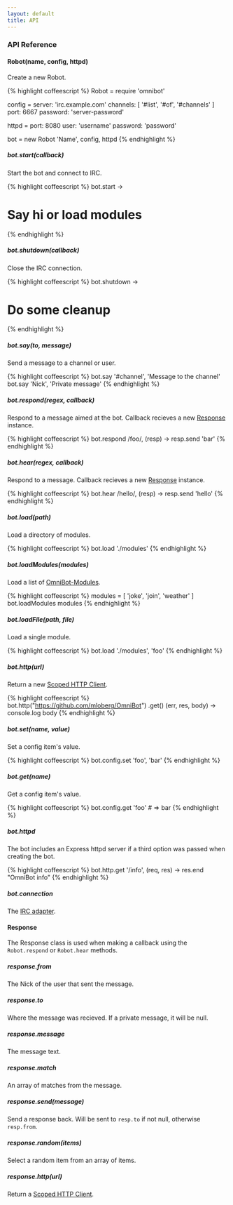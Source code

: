 ```yaml
---
layout: default
title: API
---
```

### API Reference

#### Robot(name, config, httpd)

Create a new Robot.

{% highlight coffeescript %}
Robot = require 'omnibot'

config =
  server: 'irc.example.com'
  channels: [ '#list', '#of', '#channels' ]
  port: 6667
  password: 'server-password'

httpd =
  port: 8080
  user: 'username'
  password: 'password'

bot = new Robot 'Name', config, httpd
{% endhighlight %}

##### bot.start(callback)

Start the bot and connect to IRC.

{% highlight coffeescript %}
bot.start ->
  # Say hi or load modules
{% endhighlight %}

##### bot.shutdown(callback)

Close the IRC connection.

{% highlight coffeescript %}
bot.shutdown ->
  # Do some cleanup
{% endhighlight %}

##### bot.say(to, message)

Send a message to a channel or user.

{% highlight coffeescript %}
bot.say '#channel', 'Message to the channel'
bot.say 'Nick', 'Private message'
{% endhighlight %}

##### bot.respond(regex, callback)

Respond to a message aimed at the bot. Callback recieves a new [Response](response.html) instance.

{% highlight coffeescript %}
bot.respond /foo/, (resp) ->
  resp.send 'bar'
{% endhighlight %}

##### bot.hear(regex, callback)

Respond to a message. Callback recieves a new [Response](response.html) instance.

{% highlight coffeescript %}
bot.hear /hello/, (resp) ->
  resp.send 'hello'
{% endhighlight %}


##### bot.load(path)

Load a directory of modules.

{% highlight coffeescript %}
bot.load './modules'
{% endhighlight %}

##### bot.loadModules(modules)

Load a list of [OmniBot-Modules](/modules/).

{% highlight coffeescript %}
modules = [ 'joke', 'join', 'weather' ]
bot.loadModules modules
{% endhighlight %}

##### bot.loadFile(path, file)

Load a single module.

{% highlight coffeescript %}
bot.load './modules', 'foo'
{% endhighlight %}

##### bot.http(url)

Return a new [Scoped HTTP Client](https://github.com/technoweenie/node-scoped-http-client).

{% highlight coffeescript %}
bot.http("https://github.com/mloberg/OmniBot")
  .get() (err, res, body) ->
    console.log body
{% endhighlight %}

##### bot.set(name, value)

Set a config item's value.

{% highlight coffeescript %}
bot.config.set 'foo', 'bar'
{% endhighlight %}

##### bot.get(name)

Get a config item's value.

{% highlight coffeescript %}
bot.config.get 'foo' # => bar
{% endhighlight %}

##### bot.httpd

The bot includes an Express httpd server if a third option was passed when creating the bot.

{% highlight coffeescript %}
bot.http.get '/info', (req, res) ->
  res.end "OmniBot info"
{% endhighlight %}

##### bot.connection

The [IRC adapter](https://node-irc.readthedocs.org/en/latest/API.html).

#### Response

The Response class is used when making a callback using the `Robot.respond` or `Robot.hear` methods.

##### response.from

The Nick of the user that sent the message.

##### response.to

Where the message was recieved. If a private message, it will be null.

##### response.message

The message text.

##### response.match

An array of matches from the message.

##### response.send(message)

Send a response back. Will be sent to `resp.to` if not null, otherwise `resp.from`.

##### response.random(items)

Select a random item from an array of items.

##### response.http(url)

Return a [Scoped HTTP Client](https://github.com/technoweenie/node-scoped-http-client).
